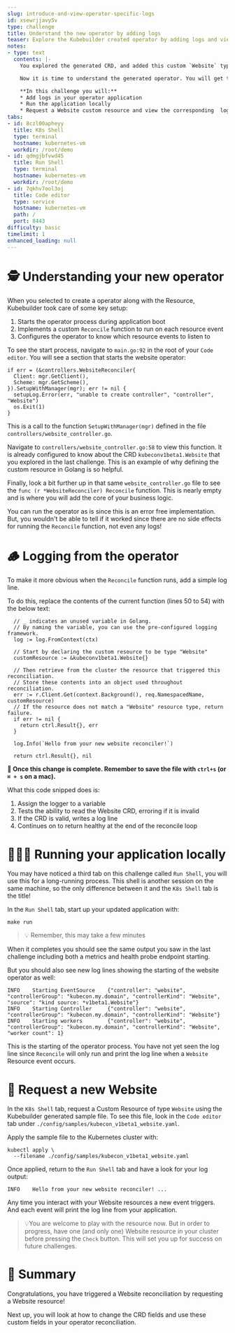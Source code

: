 ```yaml
---
slug: introduce-and-view-operator-specific-logs
id: xsewrjjavy5v
type: challenge
title: Understand the new operator by adding logs
teaser: Explore the Kubebuilder created operator by adding logs and viewing them.
notes:
- type: text
  contents: |-
    You explored the generated CRD, and added this custom `Website` type to your cluster.

    Now it is time to understand the generated operator. You will get to see your application respond to a request for a Website custom resource.

    **In this challenge you will:**
    * Add logs in your operator application
    * Run the application locally
    * Request a Website custom resource and view the corresponding  logs
tabs:
- id: 8czl00apheyy
  title: K8s Shell
  type: terminal
  hostname: kubernetes-vm
  workdir: /root/demo
- id: qdmgjbfvwd45
  title: Run Shell
  type: terminal
  hostname: kubernetes-vm
  workdir: /root/demo
- id: 7qkhv7ool3oj
  title: Code editor
  type: service
  hostname: kubernetes-vm
  path: /
  port: 8443
difficulty: basic
timelimit: 1
enhanced_loading: null
---
```


🕵️ Understanding your new operator
==============

When you selected to create a operator along with the Resource, Kubebuilder took care of some key setup:

1. Starts the operator process during application boot
1. Implements a custom `Reconcile` function to run on each resource event
1. Configures the operator to know which resource events to listen to

To see the start process, navigate to `main.go:92` in the root of your `Code editor`. You will see a section that starts the website operator:

```
if err = (&controllers.WebsiteReconciler{
  Client: mgr.GetClient(),
  Scheme: mgr.GetScheme(),
}).SetupWithManager(mgr); err != nil {
  setupLog.Error(err, "unable to create controller", "controller", "Website")
  os.Exit(1)
}
```

This is a call to the function `SetupWithManager(mgr)`  defined in the file `controllers/website_controller.go`.

Navigate to `controllers/website_controller.go:58` to view this function. It is already configured to know about the CRD `kubeconv1beta1.Website` that you explored in the last challenge. This is an example of why defining the custom resource in Golang is so helpful.

Finally, look a bit further up in that same `website_controller.go` file to see the `func (r *WebsiteReconciler) Reconcile` function. This is nearly empty and is where you will add the core of your business logic.

You can run the operator as is since this is an error free implementation. But, you wouldn't be able to tell if it worked since there are no side effects for running the `Reconcile` function, not even any logs!

🪵 Logging from the operator
==============

To make it more obvious when the `Reconcile` function runs, add a simple log line.

To do this, replace the contents of the current function (lines 50 to 54) with the below text:

```
  // _ indicates an unused variable in Golang.
  // By naming the variable, you can use the pre-configured logging framework.
  log := log.FromContext(ctx)

  // Start by declaring the custom resource to be type "Website"
  customResource := &kubeconv1beta1.Website{}

  // Then retrieve from the cluster the resource that triggered this reconciliation.
  // Store these contents into an object used throughout reconciliation.
  err := r.Client.Get(context.Background(), req.NamespacedName, customResource)
  // If the resource does not match a "Website" resource type, return failure.
  if err != nil {
    return ctrl.Result{}, err
  }

  log.Info(`Hello from your new website reconciler!`)

  return ctrl.Result{}, nil
```

**💾 Once this change is complete. Remember to save the file with `ctrl+s` (or `⌘ + s` on a mac).**

What this code snipped does is:

1. Assign the logger to a variable
1. Tests the ability to read the Website CRD, erroring if it is invalid
1. If the CRD is valid, writes a log line
1. Continues on to return healthy at the end of the reconcile loop


🏃🏿‍♀️ Running your application locally
==============

You may have noticed a third tab on this challenge called `Run Shell`, you will use this for a long-running process. This shell is another session on the same machine, so the only difference between it and the `K8s Shell` tab is the title!

In the `Run Shell` tab, start up your updated application with:

```
make run
```

> 💡 Remember, this may take a few minutes

When it completes you should see the same output you saw in the last challenge including both a metrics and health probe endpoint starting.

But you should also see new log lines showing the starting of the website operator as well:

```
INFO    Starting EventSource    {"controller": "website", "controllerGroup": "kubecon.my.domain", "controllerKind": "Website", "source": "kind source: *v1beta1.Website"}
INFO    Starting Controller     {"controller": "website", "controllerGroup": "kubecon.my.domain", "controllerKind": "Website"}
INFO    Starting workers        {"controller": "website", "controllerGroup": "kubecon.my.domain", "controllerKind": "Website", "worker count": 1}
```

This is the starting of the operator process. You have not yet seen the log line since `Reconcile` will only run and print the log line when a `Website` Resource event occurs.

👀 Request a new Website
==============

In the `K8s Shell` tab, request a Custom Resource of type `Website` using the Kubebuilder generated sample file. To see this file, look in the `Code editor` tab under `./config/samples/kubecon_v1beta1_website.yaml`.

Apply the sample file to the Kubernetes cluster with:

```
kubectl apply \
  --filename ./config/samples/kubecon_v1beta1_website.yaml
```

Once applied, return to the `Run Shell` tab and have a look for your log output:

```
INFO    Hello from your new website reconciler! ...
```

Any time you interact with your Website resources a new event triggers. And each event will print the log line from your application.

> 💡You are welcome to play with the resource now. But in order to progress, have one (and only one) Website resource in your cluster before pressing the `Check` button. This will set you up for success on future challenges.

📕 Summary
==============

Congratulations, you have triggered a Website reconciliation by requesting a Website resource!

Next up, you will look at how to change the CRD fields and use these custom fields in your operator reconciliation.
